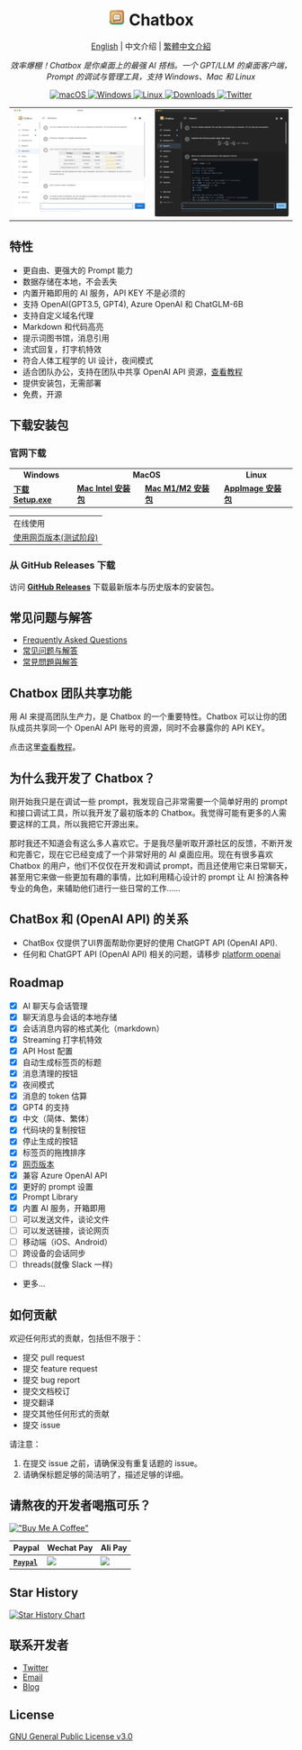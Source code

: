 <h1 align="center">
<img src='./doc/icon.png' width='30'>
<span>Chatbox</span>
</h1>
<p align="center">
    <a href="./README.md">English</a> | 中文介绍 | <a href="./README-TC.md">繁體中文介紹</a>
</p>
<p align="center">
    <em>效率爆棚！Chatbox 是你桌面上的最强 AI 搭档。一个 GPT/LLM 的桌面客户端，Prompt 的调试与管理工具，支持 Windows、Mac 和 Linux</em>
</p>


<p align="center">
<a href="https://github.com/Bin-Huang/chatbox/releases" target="_blank">
<img alt="macOS" src="https://img.shields.io/badge/-macOS-black?style=flat-square&logo=apple&logoColor=white" />
</a>
<a href="https://github.com/Bin-Huang/chatbox/releases" target="_blank">
<img alt="Windows" src="https://img.shields.io/badge/-Windows-blue?style=flat-square&logo=windows&logoColor=white" />
</a>
<a href="https://github.com/Bin-Huang/chatbox/releases" target="_blank">
<img alt="Linux" src="https://img.shields.io/badge/-Linux-yellow?style=flat-square&logo=linux&logoColor=white" />
</a>
<a href="https://github.com/Bin-Huang/chatbox/releases" target="_blank">
<img alt="Downloads" src="https://img.shields.io/github/downloads/Bin-Huang/chatbox/total.svg?style=flat" />
</a>
<a href="https://twitter.com/benn_huang" target="_blank">
<img alt="Twitter" src="https://img.shields.io/badge/follow-benn_huang-blue?style=flat&logo=Twitter" />
</a>
</p>

<table>
<tr>
<td>
<img src='./doc/snapshot2.png' />
</td>
<td>
<img src='./doc/snapshot4.png' />
</td>
</tr>
</table>


## 特性

- 更自由、更强大的 Prompt 能力
- 数据存储在本地，不会丢失
- 内置开箱即用的 AI 服务，API KEY 不是必须的
- 支持 OpenAI(GPT3.5, GPT4), Azure OpenAI 和 ChatGLM-6B
- 支持自定义域名代理
- Markdown 和代码高亮
- 提示词图书馆，消息引用
- 流式回复，打字机特效
- 符合人体工程学的 UI 设计，夜间模式
- 适合团队办公，支持在团队中共享 OpenAI API 资源，[查看教程](./team-sharing/README-CN.md)
- 提供安装包，无需部署
- 免费，开源

## 下载安装包

### 官网下载

<table>
  <tr>
    <td style="text-align:center"><b>Windows</b></td>
    <td colspan="2" style="text-align:center"><b>MacOS</b></td>
    <td style="text-align:center"><b>Linux</b></td>
  </tr>
  <tr>
    <td>
      <b><a href='https://chatboxai.app/cn/?c=download-windows'>下载 Setup.exe</a></b>
    </td>
    <td>
      <b><a href='https://chatboxai.app/cn/?c=download-mac-intel'>Mac Intel 安装包</a></b>
    </td>
    <td>
      <b><a href='https://chatboxai.app/cn/?c=download-mac-aarch'>Mac M1/M2 安装包</a></b>
    </td>
    <td>
      <b><a href='https://chatboxai.app/cn/?c=download-linux'>AppImage 安装包</a></b>
    </td>
  </tr>
</table>

<table>
  <tr>
    <td>在线使用</td>
  </tr>
  <tr>
    <td>
      <a href='https://chatboxai.app/cn/#download'>使用网页版本(测试阶段)</a>
    </td>
  </tr>
</table>

### 从 GitHub Releases 下载

访问 **[GitHub Releases](https://github.com/Bin-Huang/chatbox/releases)** 下载最新版本与历史版本的安装包。

## 常见问题与解答

- [Frequently Asked Questions](./FAQ.md)
- [常见问题与解答](./FAQ-CN.md)
- [常見問題與解答](./FAQ-TC.md)
## Chatbox 团队共享功能

用 AI 来提高团队生产力，是 Chatbox 的一个重要特性。Chatbox 可以让你的团队成员共享同一个 OpenAI API 账号的资源，同时不会暴露你的 API KEY。

点击这里[查看教程](./team-sharing/README-CN.md)。

## 为什么我开发了 Chatbox？

刚开始我只是在调试一些 prompt，我发现自己非常需要一个简单好用的 prompt 和接口调试工具，所以我开发了最初版本的 Chatbox。我觉得可能有更多的人需要这样的工具，所以我把它开源出来。

那时我还不知道会有这么多人喜欢它。于是我尽量听取开源社区的反馈，不断开发和完善它，现在它已经变成了一个非常好用的 AI 桌面应用。现在有很多喜欢 Chatbox 的用户，他们不仅仅在开发和调试 prompt，而且还使用它来日常聊天，甚至用它来做一些更加有趣的事情，比如利用精心设计的 prompt 让 AI 扮演各种专业的角色，来辅助他们进行一些日常的工作……

## ChatBox 和 (OpenAI API) 的关系

- ChatBox 仅提供了UI界面帮助你更好的使用 ChatGPT API (OpenAI API). 
- 任何和 ChatGPT API (OpenAI API) 相关的问题，请移步 [platform openai](https://platform.openai.com/)

## Roadmap

- [x] AI 聊天与会话管理
- [x] 聊天消息与会话的本地存储
- [x] 会话消息内容的格式美化（markdown）
- [x] Streaming 打字机特效
- [x] API Host 配置
- [x] 自动生成标签页的标题
- [x] 消息清理的按钮
- [x] 夜间模式
- [x] 消息的 token 估算
- [x] GPT4 的支持
- [x] 中文（简体、繁体）
- [x] 代码块的复制按钮
- [x] 停止生成的按钮
- [x] 标签页的拖拽排序
- [x] [网页版本](https://web.chatboxai.app)
- [x] 兼容 Azure OpenAI API
- [x] 更好的 prompt 设置
- [x] Prompt Library
- [x] 内置 AI 服务，开箱即用
- [ ] 可以发送文件，谈论文件
- [ ] 可以发送链接，谈论网页
- [ ] 移动端（iOS、Android）
- [ ] 跨设备的会话同步
- [ ] threads(就像 Slack 一样)
- 更多...

## 如何贡献

欢迎任何形式的贡献，包括但不限于：

- 提交 pull request
- 提交 feature request
- 提交 bug report
- 提交文档校订
- 提交翻译
- 提交其他任何形式的贡献
- 提交 issue

请注意：
1. 在提交 issue 之前，请确保没有重复话题的 issue。
2. 请确保标题足够的简洁明了，描述足够的详细。

## 请熬夜的开发者喝瓶可乐？

[!["Buy Me A Coffee"](https://www.buymeacoffee.com/assets/img/custom_images/orange_img.png)](https://buymeacoffee.com/benn)

| Paypal | Wechat Pay | Ali Pay |
| --- | --- | --- |
| [**`Paypal`**](https://www.paypal.me/tobennhuang) | <img src="./doc/wechat_pay.JPG" height="240" /> | <img src="./doc/ali_pay.PNG" height="240" /> |

## Star History

[![Star History Chart](https://api.star-history.com/svg?repos=Bin-Huang/chatbox&type=Date)](https://star-history.com/#Bin-Huang/chatbox&Date)

## 联系开发者

- [Twitter](https://twitter.com/benn_huang)
- [Email](mailto:tohuangbin@gmail.com)
- [Blog](https://bennhuang.com)

## License

[GNU General Public License v3.0](./LICENSE)
